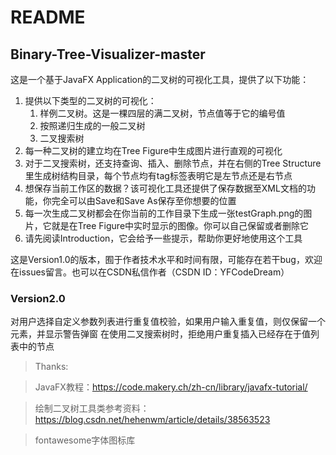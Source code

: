 # README

## Binary-Tree-Visualizer-master

这是一个基于JavaFX Application的二叉树的可视化工具，提供了以下功能：

1. 提供以下类型的二叉树的可视化：
   1. 样例二叉树。这是一棵四层的满二叉树，节点值等于它的编号值
   2. 按照递归生成的一般二叉树
   3. 二叉搜索树
2. 每一种二叉树的建立均在Tree Figure中生成图片进行直观的可视化
3. 对于二叉搜索树，还支持查询、插入、删除节点，并在右侧的Tree Structure里生成树结构目录，每个节点均有tag标签表明它是左节点还是右节点
4. 想保存当前工作区的数据？该可视化工具还提供了保存数据至XML文档的功能，你完全可以由Save和Save As保存至你想要的位置
5. 每一次生成二叉树都会在你当前的工作目录下生成一张testGraph.png的图片，它就是在Tree Figure中实时显示的图像。你可以自己保留或者删除它
6. 请先阅读Introduction，它会给予一些提示，帮助你更好地使用这个工具

这是Version1.0的版本，囿于作者技术水平和时间有限，可能存在若干bug，欢迎在issues留言。也可以在CSDN私信作者（CSDN ID：YFCodeDream）

### Version2.0
对用户选择自定义参数列表进行重复值校验，如果用户输入重复值，则仅保留一个元素，并显示警告弹窗
在使用二叉搜索树时，拒绝用户重复插入已经存在于值列表中的节点

> Thanks:

> JavaFX教程：https://code.makery.ch/zh-cn/library/javafx-tutorial/

> 绘制二叉树工具类参考资料：https://blog.csdn.net/hehenwm/article/details/38563523

> fontawesome字体图标库